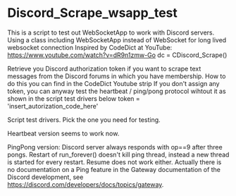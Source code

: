 # Discord_Scrape_wsapp_test


This is a script to test out WebSocketApp to work with Discord servers.
Using a class including WebSocketApp instead of WebSocket for long lived websocket connection
Inspired by CodeDict at YouTube: https://www.youtube.com/watch?v=dR9n1zmw-Go
dc = CDiscord_Scrape()

Retrieve you Discord authorization token if you want to scrape text messages from the Discord forums in which you have membership.
How to do this you can find in the CodeDict Youtube strip
If you don't assign any token, you can anyway test the heartbeat / ping/pong protocol wihtout it as shown in the script test drivers below
token = 'insert_autorization_code_here' 



Script test drivers. Pick the one you need for testing.

Heartbeat version seems to work now.

PingPong version:
  Discord server always responds with op==9 after three pongs. 
  Restart of run_forever() doesn't kill ping thread, instead a new thread is started for every restart.
  Resume does not work either.
  Actually there is no documentation on a Ping feature in the Gateway documentation of the Discord development, see https://discord.com/developers/docs/topics/gateway.
